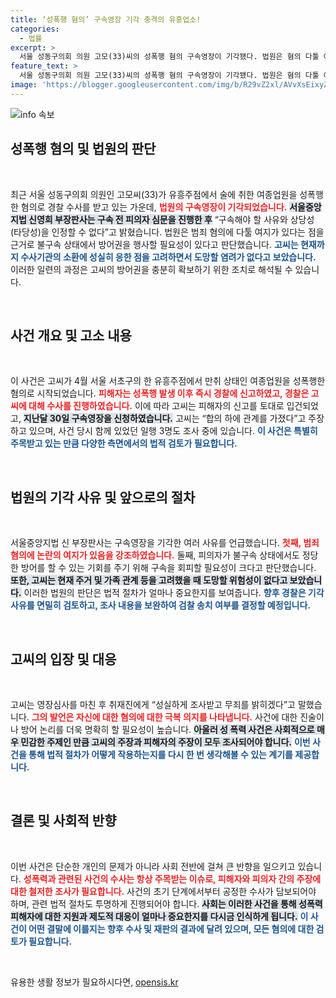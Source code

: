 ```yaml
---
title: ‘성폭행 혐의’ 구속영장 기각 충격의 유흥업소!
categories:
  - 법률
excerpt: >
  서울 성동구의회 의원 고모(33)씨의 성폭행 혐의 구속영장이 기각됐다. 법원은 혐의 다툴 여지가 있어 불구속 상태에서 방어권을 행사할 필요가 있다고 판단했으며, 고씨는 무죄를 주장하고 있다. 사건의 진실은 어떻게 밝혀질까?
feature_text: >
  서울 성동구의회 의원 고모(33)씨의 성폭행 혐의 구속영장이 기각됐다. 법원은 혐의 다툴 여지가 있어 불구속 상태에서 방어권을 행사할 필요가 있다고 판단했으며, 고씨는 무죄를 주장하고 있다. 사건의 진실은 어떻게 밝혀질까?
image: 'https://blogger.googleusercontent.com/img/b/R29vZ2xl/AVvXsEixyZcFfHzMRdzZMjFBmAUKJYCLCGyLL1o632UiGVXcaFdKo_bkvkuCioo0uUKlGfBVcT3P84aROyZIXSBEx3Aw5nCQ3pTgDom1WDC4m8eifvWiAmWEEVb4x6G_l8C0QH225ldMjyaFvpxGEBGNO37VmDTDMHGhJPq73UglMfDca1-0aw/s1600/blogspot.png'
---
```


<p><img src="https://blogger.googleusercontent.com/img/b/R29vZ2xl/AVvXsEixyZcFfHzMRdzZMjFBmAUKJYCLCGyLL1o632UiGVXcaFdKo_bkvkuCioo0uUKlGfBVcT3P84aROyZIXSBEx3Aw5nCQ3pTgDom1WDC4m8eifvWiAmWEEVb4x6G_l8C0QH225ldMjyaFvpxGEBGNO37VmDTDMHGhJPq73UglMfDca1-0aw/s1600/blogspot.png" alt="info 속보" /></p>

<h2 data-ke-size="size26">성폭행 혐의 및 법원의 판단</h2>

<p data-ke-size="size16">&nbsp;</p>

<p>최근 서울 성동구의회 의원인 고모씨(33)가 유흥주점에서 술에 취한 여종업원을 성폭행한 혐의로 경찰 수사를 받고 있는 가운데, <b><span style="color: #ee2323;">법원의 구속영장이 기각되었습니다.</span></b> <b><span style="background-color: #21538527;">서울중앙지법 신영희 부장판사는 구속 전 피의자 심문을 진행한 후</span></b> “구속해야 할 사유와 상당성(타당성)을 인정할 수 없다”고 밝혔습니다. 법원은 범죄 혐의에 다툴 여지가 있다는 점을 근거로 불구속 상태에서 방어권을 행사할 필요성이 있다고 판단했습니다. <b><span style="color: #1a5490;">고씨는 현재까지 수사기관의 소환에 성실히 응한 점을 고려하면서 도망할 염려가 없다고 보았습니다.</span></b> 이러한 일련의 과정은 고씨의 방어권을 충분히 확보하기 위한 조치로 해석될 수 있습니다. </p>

<p data-ke-size="size16">&nbsp;</p>

<h2 data-ke-size="size26">사건 개요 및 고소 내용</h2>

<p data-ke-size="size16">&nbsp;</p>

<p>이 사건은 고씨가 4월 서울 서초구의 한 유흥주점에서 만취 상태인 여종업원을 성폭행한 혐의로 시작되었습니다. <b><span style="color: #ee2323;">피해자는 성폭행 발생 이후 즉시 경찰에 신고하였고, 경찰은 고씨에 대해 수사를 진행하였습니다.</span></b> 이에 따라 고씨는 피해자의 신고를 토대로 입건되었고, <b><span style="background-color: #21538527;">지난달 30일 구속영장을 신청하였습니다.</span></b> 고씨는 “합의 하에 관계를 가졌다”고 주장하고 있으며, 사건 당시 함께 있었던 일행 3명도 조사 중에 있습니다. <b><span style="color: #1a5490;">이 사건은 특별히 주목받고 있는 만큼 다양한 측면에서의 법적 검토가 필요합니다.</span></b></p>

<p data-ke-size="size16">&nbsp;</p>

<h2 data-ke-size="size26">법원의 기각 사유 및 앞으로의 절차</h2>

<p data-ke-size="size16">&nbsp;</p>

<p>서울중앙지법 신 부장판사는 구속영장을 기각한 여러 사유를 언급했습니다. <b><span style="color: #ee2323;">첫째, 범죄 혐의에 논란의 여지가 있음을 강조하였습니다.</span></b> 둘째, 피의자가 불구속 상태에서도 정당한 방어를 할 수 있는 기회를 주기 위해 구속을 회피할 필요성이 크다고 판단했습니다. <b><span style="background-color: #21538527;">또한, 고씨는 현재 주거 및 가족 관계 등을 고려했을 때 도망할 위험성이 없다고 보았습니다.</span></b> 이러한 법원의 판단은 법적 절차가 얼마나 중요한지를 보여줍니다. <b><span style="color: #1a5490;">향후 경찰은 기각 사유를 면밀히 검토하고, 조사 내용을 보완하여 검찰 송치 여부를 결정할 예정입니다.</span></b></p>

<p data-ke-size="size16">&nbsp;</p>

<h2 data-ke-size="size26">고씨의 입장 및 대응</h2>

<p data-ke-size="size16">&nbsp;</p>

<p>고씨는 영장심사를 마친 후 취재진에게 “성실하게 조사받고 무죄를 밝히겠다”고 말했습니다. <b><span style="color: #ee2323;">그의 발언은 자신에 대한 혐의에 대한 극복 의지를 나타냅니다.</span></b> 사건에 대한 진술이나 방어 논리를 더욱 명확히 할 필요성이 높습니다. <b><span style="background-color: #21538527;">아울러 성 폭력 사건은 사회적으로 매우 민감한 주제인 만큼 고씨의 주장과 피해자의 주장이 모두 조사되어야 합니다.</span></b> <b><span style="color: #1a5490;">이번 사건을 통해 법적 절차가 어떻게 작용하는지를 다시 한 번 생각해볼 수 있는 계기를 제공합니다.</span></b></p>

<p data-ke-size="size16">&nbsp;</p>

<h2 data-ke-size="size26">결론 및 사회적 반향</h2>

<p data-ke-size="size16">&nbsp;</p>

<p>이번 사건은 단순한 개인의 문제가 아니라 사회 전반에 걸쳐 큰 반향을 일으키고 있습니다. <b><span style="color: #ee2323;">성폭력과 관련된 사건의 수사는 항상 주목받는 이슈로, 피해자와 피의자 간의 주장에 대한 철저한 조사가 필요합니다.</span></b> 사건의 초기 단계에서부터 공정한 수사가 담보되어야 하며, 관련 법적 절차도 투명하게 진행되어야 합니다. <b><span style="background-color: #21538527;">사회는 이러한 사건을 통해 성폭력 피해자에 대한 지원과 제도적 대응이 얼마나 중요한지를 다시금 인식하게 됩니다.</span></b> <b><span style="color: #1a5490;">이 사건이 어떤 결말에 이를지는 향후 수사 및 재판의 결과에 달려 있으며, 모든 혐의에 대한 검토가 필요합니다.</span></b></p>

<p data-ke-size="size16">&nbsp;</p>
유용한 생활 정보가 필요하시다면, <a href="https://opensis.kr" rel="dofollow">opensis.kr</a>


